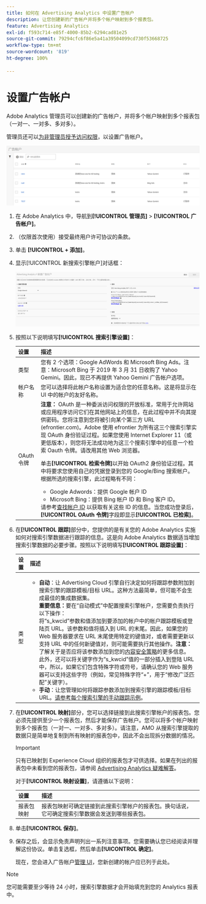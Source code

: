 ```yaml
---
title: 如何在 Advertising Analytics 中设置广告帐户
description: 让您创建新的广告帐户并将多个帐户映射到多个报表包。
feature: Advertising Analytics
exl-id: f593c714-e85f-4000-85b2-6294cad81e25
source-git-commit: 79294cfc6f86e5a41a39504099cd730f53668725
workflow-type: tm+mt
source-wordcount: '819'
ht-degree: 100%

---
```


# 设置广告帐户

Adobe Analytics 管理员可以创建新的广告帐户，并将多个帐户映射到多个报表包（一对一、一对多、多对多）。

管理员还可以[为非管理员授予访问权限](/help/integrate/c-advertising-analytics/overview.md#section_FCC58EB635954A32990D4E67B52B4369)，以设置广告帐户。

![](assets/aa_accounts.png)

1. 在 Adobe Analytics 中，导航到&#x200B;**[!UICONTROL 管理员]** > **[!UICONTROL 广告帐户]**。
1. （仅限首次使用）接受最终用户许可协议的条款。
1. 单击 **[!UICONTROL + 添加]**。
1. 显示[!UICONTROL 新搜索引擎帐户]对话框：

   ![](assets/aa_new_se_account.png)

1. 按照以下说明填写&#x200B;**[!UICONTROL 搜索引擎设置]**：

   | 设置 | 描述 |
   | --- | --- |
   | 类型 | 您有 2 个选项：Google AdWords 和 Microsoft Bing Ads。注意：Microsoft Bing 于 2019 年 3 月 31 日收购了 Yahoo Gemini。因此，现已不再提供 Yahoo Gemini 广告帐户选项。 |
   | 帐户名称 | 您可以选择将此帐户名称设置为适合您的任意名称。这是将显示在 UI 中的帐户的友好名称。 |
   | OAuth 令牌 | **注意：** OAuth 是一种委派访问权限的开放标准，常用于允许网站或应用程序访问它们在其他网站上的信息，在此过程中并不向其提供密码。您将注意到您将被引向某个第三方 URL (efrontier.com)。Adobe 使用 efrontier 为所有这三个搜索引擎实现 OAuth 身份验证过程。如果您使用 Internet Explorer 11（或更低版本），则您将无法成功地为这三个搜索引擎中的任意一个检索 Oauth 令牌。请改用其他 Web 浏览器。<p>单击&#x200B;**[!UICONTROL 检索令牌]**&#x200B;以开始 OAuth2 身份验证过程。其中将要求您使用自己的凭据登录到您的 Google/Bing 搜索帐户。根据所选的搜索引擎，此过程略有不同： <ul><li>Google Adwords：提供 Google 帐户 ID</li><li>Microsoft Bing：提供 Bing 帐户 ID 和 Bing 客户 ID。</li></ul>请参考[查找帐户 ID](/help/integrate/c-advertising-analytics/c-adanalytics-workflow/aa-locate-account-id.md) 以获取有关这些 ID 的信息。当您成功登录后，**[!UICONTROL OAuth 令牌]**&#x200B;字段即显示&#x200B;**[!UICONTROL 已检索]**。 |

1. 在&#x200B;**[!UICONTROL 跟踪]**&#x200B;部分中，您提供的是有关您的 Adobe Analytics 实施如何对搜索引擎数据进行跟踪的信息。这是向 Adobe Analytics 数据适当增加搜索引擎数据的必要步骤。按照以下说明填写&#x200B;**[!UICONTROL 跟踪设置]**：

   | 设置 | 描述 |
   | --- | --- |
   | 类型 | <ul><li>**自动**：让 Advertising Cloud 引擎自行决定如何将跟踪参数附加到搜索引擎的跟踪模板/目标 URL。这种方法最简单，但可能不会生成最佳的集成数据集。<br>**重要信息：**&#x200B;要在“自动模式”中配置搜索引擎帐户，您需要负责执行以下操作：<br>将“s_kwcid”参数和值添加到要添加的帐户中的帐户跟踪模板或登陆页 URL。该参数和值将插入到 URL 的末尾。因此，如果您的 Web 服务器要求在 URL 末尾使用特定的键值对，或者需要更新以支持 URL 中的任何新键值对，则可能需要执行其他操作。**注意：**&#x200B;了解关于是否应将该参数添加到您的[内容安全策略](https://experienceleague.adobe.com/docs/id-service/using/reference/csp.html?lang=zh-Hans)的更多信息。<br>此外，还可以将关键字作为“s_kwcid”值的一部分插入到登陆 URL 中，所以，如果它们包含特殊字符或符号，请确认您的 Web 服务器可以支持这些字符（例如，常见特殊字符“+”，用于“修改广泛匹配”关键字）。</li><li>**手动**：让您管理如何将跟踪参数添加到搜索引擎的跟踪模板/目标 URL。[请参考每个搜索引擎的手动跟踪示例](/help/integrate/c-advertising-analytics/c-adanalytics-workflow/aa-manual-vs-automatic-tracking.md)。</li></ul> |

1. 在&#x200B;**[!UICONTROL 映射]**&#x200B;部分，您可以选择链接到此搜索引擎帐户的报表包。您必须先提供至少一个报表包，然后才能保存广告帐户。您可以将多个帐户映射到多个报表包（一对一、一对多、多对多）。请注意，AMO 从搜索引擎提取的数据只是简单地复制到所有映射的报表包中，因此不会出现拆分数据的情况。

   >[!IMPORTANT]
   >
   >只有已映射到 Experience Cloud 组织的报表包才可供选择。如果在列出的报表包中未看到您的报表包，请参阅 [Advertising Analytics 疑难解答](/help/integrate/c-advertising-analytics/c-adanalytics-workflow/aa-troubleshooting.md)。

   对于&#x200B;**[!UICONTROL 映射设置]**，请遵循以下说明：

   | 设置 | 描述 |
   | --- | --- |
   | 报表包映射 | 报表包映射可确定链接到此搜索引擎帐户的报表包。换句话说，它可确定搜索引擎数据会发送到哪些报表包。 |


1. 单击&#x200B;**[!UICONTROL 保存]**。
1. 保存之后，会显示免责声明列出一系列注意事项。您需要确认您已经阅读并理解这份协议。单击复选框，然后单击&#x200B;**[!UICONTROL 确定]**。

   现在，您会进入广告帐户[管理 UI](/help/integrate/c-advertising-analytics/c-adanalytics-workflow/aa-manage-ad-accounts.md)，您新创建的帐户应已列于此处。

>[!NOTE]
>
>您可能需要至少等待 24 小时，搜索引擎数据才会开始填充到您的 Analytics 报表中。
